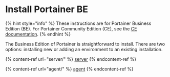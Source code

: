 # Install Portainer BE

{% hint style="info" %}
These instructions are for Portainer Business Edition (BE). For Portainer Community Edition (CE), see the [CE documentation](https://docs.portainer.io/v/ce-2.9/).
{% endhint %}

The Business Edition of Portainer is straightforward to install. There are two options: installing new or adding an environment to an existing installation.

{% content-ref url="server/" %}
[server](server/)
{% endcontent-ref %}

{% content-ref url="agent/" %}
[agent](agent/)
{% endcontent-ref %}
